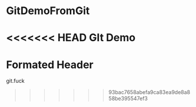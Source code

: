 # GitDemoFromGit
<<<<<<< HEAD
GIt Demo
=======
# Formated Header

git.fuck
>>>>>>> 93bac7658abefa9ca83ea9de8a858be395547ef3
